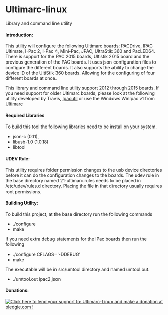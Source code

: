 Ultimarc-linux
==============

Library and command line utility

#### Introduction:
This utility will configure the following Ultimarc boards; PACDrive, IPAC Ultimate, I-Pac 2, I-Pac 4, Mini-Pac, JPAC, UltraStik 360 and PacLED64.  There is support for the PAC 2015 boards, Ultistik 2015 board and the previous generation of the PAC boards.  It uses json configuration files to configure the different boards.  It also supports the ability to change the device ID of the UltiStik 360 boards.  Allowing for the configuring of four different boards at once.

This library and command line utility support 2012 through 2015 boards.  If you need support for older Ultimarc boards, please look at the following utility developed by Travis, <a href='http://www.zumbrovalley.net/articles.php?catid=3'>Ipacutil</a> or use the Windows WinIpac v1 from <a href='http://www.ultimarc.com'>Ultimarc</a>

#### Required Libraries
To build this tool the following libraries need to be install on your system.  
* json-c (0.11),
* libusb-1.0 (1.0.18)
* libtool

#### UDEV Rule:
This utility requires folder permission changes to the usb device directories before it can do the configuration changes to the boards.  The udev rule in the base directory named 21-ultimarc.rules needs to be placed in /etc/udev/rules.d directory.  Placing the file in that directory usually requires root permissions.

#### Building Utility:
To build this project, at the base directory run the following commands
* ./configure
* make

If you need extra debug statements for the IPac boards then run the following
* ./configure CFLAGS='-DDEBUG'
* make

The executable will be in src/umtool directory and named umtool.out.
* ./umtool.out ipac2.json

#### Donations:
<a href='https://pledgie.com/campaigns/26846'><img alt='Click here to lend your support to: Ultimarc-Linux and make a donation at pledgie.com !' src='https://pledgie.com/campaigns/26846.png?skin_name=chrome' border='0' ></a>
